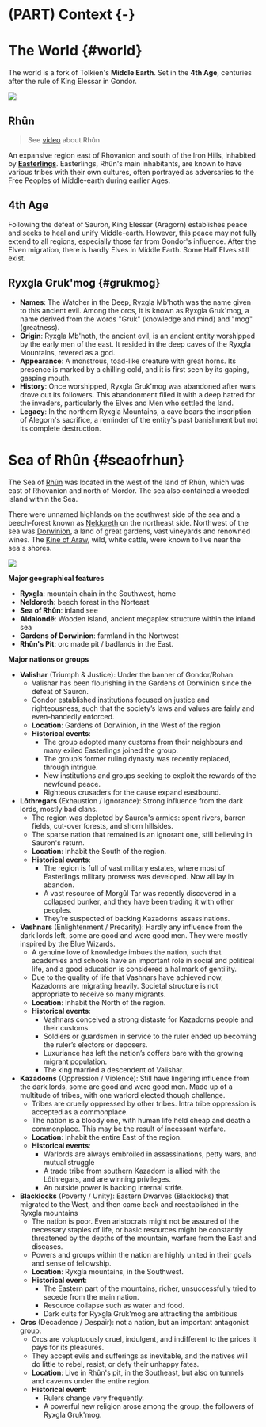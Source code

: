 # (PART) Context {-}

# The World {#world}

The world is a fork of Tolkien's **Middle Earth**. Set in the **4th Age**, centuries after the rule of King Elessar in Gondor.

![](https://i.imgur.com/xRPrU40.png)

## Rhûn

> See [video](https://youtu.be/lAY-NjLrCuY?si=DcWHLwOtNXRxASlX) about Rhûn

An expansive region east of Rhovanion and south of the Iron Hills, inhabited by [**Easterlings**](https://lotr.fandom.com/wiki/Easterlings).
Easterlings, Rhûn's main inhabitants, are known to have various tribes with their own cultures, often portrayed as adversaries to the Free Peoples of Middle-earth during earlier Ages.

## 4th Age

Following the defeat of Sauron, King Elessar (Aragorn) establishes peace and seeks to heal and unify Middle-earth.
However, this peace may not fully extend to all regions, especially those far from Gondor's influence.
After the Elven migration, there is hardly Elves in Middle Earth.
Some Half Elves still exist.

## Ryxgla Gruk'mog {#grukmog}

- **Names**: The Watcher in the Deep, Ryxgla Mb'hoth was the name given to this ancient evil. Among the orcs, it is known as Ryxgla Gruk'mog, a name derived from the words "Gruk" (knowledge and mind) and "mog" (greatness).
- **Origin**: Ryxgla Mb'hoth, the ancient evil, is an ancient entity worshipped by the early men of the east. It resided in the deep caves of the Ryxgla Mountains, revered as a god.
- **Appearance**: A monstrous, toad-like creature with great horns. Its presence is marked by a chilling cold, and it is first seen by its gaping, gasping mouth.
- **History**: Once worshipped, Ryxgla Gruk'mog was abandoned after wars drove out its followers. This abandonment filled it with a deep hatred for the invaders, particularly the Elves and Men who settled the land.
- **Legacy**: In the northern Ryxgla Mountains, a cave bears the inscription of Alegorn's sacrifice, a reminder of the entity's past banishment but not its complete destruction.

# Sea of Rhûn {#seaofrhun}

The Sea of [Rhûn](https://lotr.fandom.com/wiki/Sea_of_Rh%C3%BBn) was located in the west of the land of Rhûn, which was east of Rhovanion and north of Mordor.
The sea also contained a wooded island within the Sea.

There were unnamed highlands on the southwest side of the sea and a beech-forest known as [Neldoreth](https://lotr.fandom.com/wiki/Neldoreth "Neldoreth") on the northeast side.
Northwest of the sea was [Dorwinion](https://lotr.fandom.com/wiki/Dorwinion "Dorwinion"), a land of great gardens, vast vineyards and renowned wines.
The [Kine of Araw](https://lotr.fandom.com/wiki/Kine_of_Araw "Kine of Araw"), wild, white cattle, were known to live near the sea's shores.

![](https://api2.inkarnate.com/api/embedScenes/oy9y3X/previewImage)

**Major geographical features**

- **Ryxgla**: mountain chain in the Southwest, home 
- **Neldoreth**: beech forest in the Norteast
- **Sea of Rhûn**: inland see
- **Aldalondë**: Wooden island, ancient megaplex structure within the inland sea
- **Gardens of Dorwinion**: farmland in the Nortwest
- **Rhûn's Pit**: orc made pit / badlands in the East.

**Major nations or groups**

- **Valishar** (Triumph & Justice): Under the banner of Gondor/Rohan.
	- Valishar has been flourishing in the Gardens of Dorwinion since the defeat of Sauron.
	- Gondor established institutions focused on justice and righteousness, such that the society’s laws and values are fairly and even-handedly enforced.
	- **Location**: Gardens of Dorwinion, in the West of the region
	- **Historical events**:
		- The group adopted many customs from their neighbours and many exiled Easterlings joined the group.
		- The group’s former ruling dynasty was recently replaced, through intrigue.
		- New institutions and groups seeking to exploit the rewards of the newfound peace.
		- Righteous crusaders for the cause expand eastbound.
- **Lôthregars** (Exhaustion / Ignorance): Strong influence from the dark lords, mostly bad clans.
	- The region was depleted by Sauron's armies: spent rivers, barren fields, cut-over forests, and shorn hillsides.
	- The sparse nation that remained is an ignorant one, still believing in Sauron's return.
	- **Location**: Inhabit the South of the region.
	- **Historical events**: 
		- The region is full of vast military estates, where most of Easterlings military prowess was developed. Now all lay in abandon.
		- A vast resource of Morgûl Tar was recently discovered in a collapsed bunker, and they have been trading it with other peoples.
		- They’re suspected of backing Kazadorns assassinations.
- **Vashnars** (Enlightenment / Precarity): Hardly any influence from the dark lords left, some are good and were good men. They were mostly inspired by the Blue Wizards.
	- A genuine love of knowledge imbues the nation, such that academies and schools have an important role in social and political life, and a good education is considered a hallmark of gentility.
	- Due to the quality of life that Vashnars have achieved now, Kazadorns are migrating heavily. Societal structure is not appropriate to receive so many migrants.
	- **Location**: Inhabit the North of the region.
	- **Historical events**:
		- Vashnars conceived a strong distaste for Kazadorns people and their customs.
		- Soldiers or guardsmen in service to the ruler ended up becoming the ruler’s electors or deposers.
		- Luxuriance has left the nation’s coffers bare with the growing migrant population.
		- The king married a descendent of Valishar.
- **Kazadorns** (Oppression / Violence): Still have lingering influence from the dark lords, some are good and were good men. Made up of a multitude of tribes, with one warlord elected though challenge.
	- Tribes are cruelly oppressed by other tribes. Intra tribe oppression is accepted as a commonplace.
	- The nation is a bloody one, with human life held cheap and death a commonplace. This may be the result of incessant warfare.
	- **Location**: Inhabit the entire East of the region.
	- **Historical events**:
		- Warlords are always embroiled in assassinations, petty wars, and mutual struggle
		- A trade tribe from southern Kazadorn is allied with the Lôthregars, and are winning privileges. 
		- An outside power is backing internal strife.
- **Blacklocks** (Poverty / Unity): Eastern Dwarves (Blacklocks) that migrated to the West, and then came back and reestablished in the Ryxgla mountains
	- The nation is poor. Even aristocrats might not be assured of the necessary staples of life, or basic resources might be constantly threatened by the depths of the mountain, warfare from the East and diseases.
	- Powers and groups within the nation are highly united in their goals and sense of fellowship.
	- **Location**: Ryxgla mountains, in the Southwest.
	- **Historical event**:
		- The Eastern part of the mountains, richer, unsuccessfully tried to secede from the main nation.
		- Resource collapse such as water and food.
		- Dark cults for Ryxgla Gruk'mog are attracting the ambitious
- **Orcs** (Decadence / Despair): not a nation, but an important antagonist group. 
	- Orcs are voluptuously cruel, indulgent, and indifferent to the prices it pays for its pleasures. 
	- They accept evils and sufferings as inevitable, and the natives will do little to rebel, resist, or defy their unhappy fates.
	- **Location**: Live in Rhûn's pit, in the Southeast, but also on tunnels and caverns under the entire region.
	- **Historical event**:
		- Rulers change very frequently.
		- A powerful new religion arose among the group, the followers of Ryxgla Gruk'mog.



